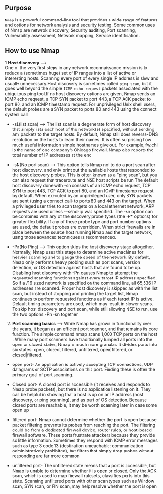  ## Purpose ##

 `Nmap` is a powerful command-line tool that provides a wide range of features and options for network analysis and security testing.
 Some common uses of Nmap are netwrok discovery, Security auditing, Port scanning, Vulnerability assessment, Network mapping, Service identification.
## How to use Nmap ##
1.**Host discovery** -->  
  One of the very first steps in any network reconnaissance mission is to reduce a (sometimes huge) set of IP ranges into a list of active or interesting hosts. Scanning every port of every single IP address is slow and usually unnecessary.Host discovery is sometimes called `ping scan`, but it goes well beyond the simple `ICMP echo request` packets associated with the ubiquitous ping tool.If no host discovery options are given, Nmap sends an ICMP echo request, a TCP SYN packet to port 443, a TCP ACK packet to port 80, and an ICMP timestamp request.
 For unprivileged Unix shell users, the default probes are a SYN packet to ports 80 and 443 using the connect system call

- -sL(list scan) -->
 The list scan is a degenerate form of host discovery that simply lists each host of the network(s) specified, without sending any packets to the target hosts. By default, Nmap still does reverse-DNS resolution on the hosts to learn their names. It is often surprising how much useful information simple hostnames give out. For example, fw.chi is the name of one company's Chicago firewall. Nmap also reports the total number of IP addresses at the end

- -sN(No port scan) -->
 This option tells Nmap not to do a port scan after host discovery, and only print out the available hosts that responded to the host discovery probes. This is often known as a “ping scan”, but you can also request that traceroute and NSE host scripts be run
 The default host discovery done with -sn consists of an ICMP echo request, TCP SYN to port 443, TCP ACK to port 80, and an ICMP timestamp request by default. When executed by an unprivileged user, only SYN packets are sent (using a connect call) to ports 80 and 443 on the target. When a privileged user tries to scan targets on a local ethernet network, ARP requests are used unless --send-ip was specified. The -sn option can be combined with any of the discovery probe types (the -P* options) for greater flexibility. If any of those probe type and port number options are used, the default probes are overridden. When strict firewalls are in place between the source host running Nmap and the target network, using those advanced techniques is recommended.

- -Pn(No Ping) -->
 This option skips the host discovery stage altogether. Normally, Nmap uses this stage to determine active machines for heavier scanning and to gauge the speed of the network. By default, Nmap only performs heavy probing such as port scans, version detection, or OS detection against hosts that are found to be up. Disabling host discovery with -Pn causes Nmap to attempt the requested scanning functions against every target IP address specified. So if a /16 sized network is specified on the command line, all 65,536 IP addresses are scanned. Proper host discovery is skipped as with the list scan, but instead of stopping and printing the target list, Nmap continues to perform requested functions as if each target IP is active. Default timing parameters are used, which may result in slower scans. To skip host discovery and port scan, while still allowing NSE to run, use the two options -Pn -sn together

2. **Port scanning basics** -->
 While Nmap has grown in functionality over the years, it began as an efficient port scanner, and that remains its core function. The simple command nmap <target> scans 1,000 TCP ports on the host <target>. While many port scanners have traditionally lumped all ports into the open or closed states, Nmap is much more granular. It divides ports into six states: open, closed, filtered, unfiltered, open|filtered, or closed|filtered.

- open port-
 An application is actively accepting TCP connections, UDP datagrams or SCTP associations on this port. Finding these is often the primary goal of port scanning. 

- Closed port-
 A closed port is accessible (it receives and responds to Nmap probe packets), but there is no application listening on it. They can be helpful in showing that a host is up on an IP address (host discovery, or ping scanning), and as part of OS detection. Because closed ports are reachable, it may be worth scanning later in case some open up

- filtered port-
 Nmap cannot determine whether the port is open because packet filtering prevents its probes from reaching the port. The filtering could be from a dedicated firewall device, router rules, or host-based firewall software. These ports frustrate attackers because they provide so little information. Sometimes they respond with ICMP error messages such as type 3 code 13 (destination unreachable: communication administratively prohibited), but filters that simply drop probes without responding are far more common

- unfiltered port-
 The unfiltered state means that a port is accessible, but Nmap is unable to determine whether it is open or closed. Only the ACK scan, which is used to map firewall rulesets, classifies ports into this state. Scanning unfiltered ports with other scan types such as Window scan, SYN scan, or FIN scan, may help resolve whether the port is open

